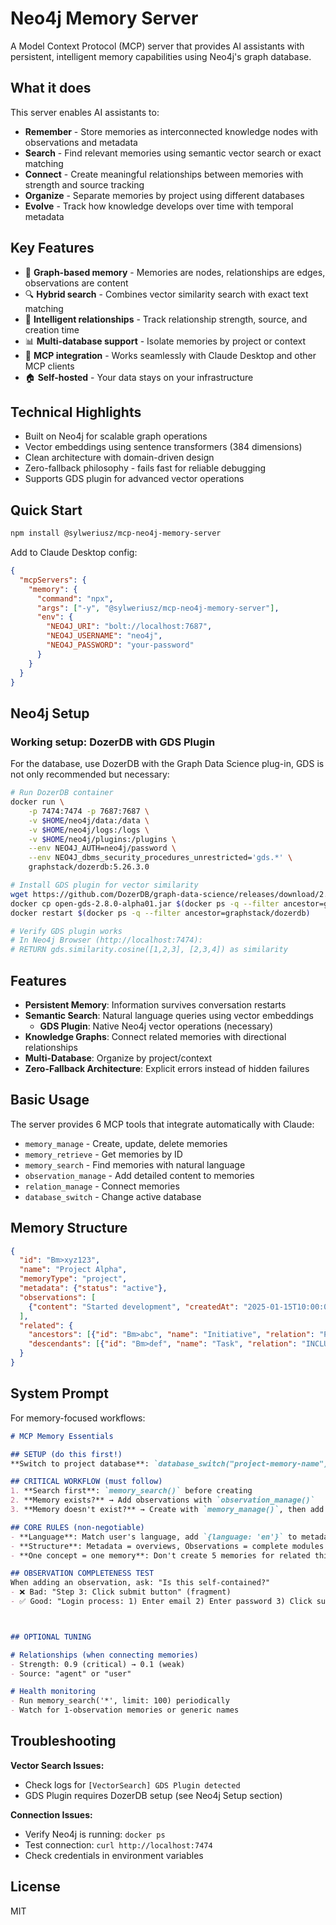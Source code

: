 # Neo4j Memory Server

A Model Context Protocol (MCP) server that provides AI assistants with persistent, intelligent memory capabilities using Neo4j's graph database.

## What it does

This server enables AI assistants to:
- **Remember** - Store memories as interconnected knowledge nodes with observations and metadata
- **Search** - Find relevant memories using semantic vector search or exact matching
- **Connect** - Create meaningful relationships between memories with strength and source tracking
- **Organize** - Separate memories by project using different databases
- **Evolve** - Track how knowledge develops over time with temporal metadata

## Key Features

- 🧠 **Graph-based memory** - Memories are nodes, relationships are edges, observations are content
- 🔍 **Hybrid search** - Combines vector similarity search with exact text matching
- 🔗 **Intelligent relationships** - Track relationship strength, source, and creation time
- 📊 **Multi-database support** - Isolate memories by project or context
- 🚀 **MCP integration** - Works seamlessly with Claude Desktop and other MCP clients
- 🏠 **Self-hosted** - Your data stays on your infrastructure

## Technical Highlights

- Built on Neo4j for scalable graph operations
- Vector embeddings using sentence transformers (384 dimensions)
- Clean architecture with domain-driven design
- Zero-fallback philosophy - fails fast for reliable debugging
- Supports GDS plugin for advanced vector operations

## Quick Start

```bash
npm install @sylweriusz/mcp-neo4j-memory-server
```

Add to Claude Desktop config:

```json
{
  "mcpServers": {
    "memory": {
      "command": "npx",
      "args": ["-y", "@sylweriusz/mcp-neo4j-memory-server"],
      "env": {
        "NEO4J_URI": "bolt://localhost:7687",
        "NEO4J_USERNAME": "neo4j", 
        "NEO4J_PASSWORD": "your-password"
      }
    }
  }
}
```

## Neo4j Setup

### Working setup: DozerDB with GDS Plugin

For the database, use DozerDB with the Graph Data Science plug-in, GDS is not only recommended but necessary:

```bash
# Run DozerDB container
docker run \
    -p 7474:7474 -p 7687:7687 \
    -v $HOME/neo4j/data:/data \
    -v $HOME/neo4j/logs:/logs \
    -v $HOME/neo4j/plugins:/plugins \
    --env NEO4J_AUTH=neo4j/password \
    --env NEO4J_dbms_security_procedures_unrestricted='gds.*' \
    graphstack/dozerdb:5.26.3.0

# Install GDS plugin for vector similarity
wget https://github.com/DozerDB/graph-data-science/releases/download/2.8.0-alpha01/open-gds-2.8.0-alpha01.jar
docker cp open-gds-2.8.0-alpha01.jar $(docker ps -q --filter ancestor=graphstack/dozerdb):/plugins/
docker restart $(docker ps -q --filter ancestor=graphstack/dozerdb)

# Verify GDS plugin works
# In Neo4j Browser (http://localhost:7474):
# RETURN gds.similarity.cosine([1,2,3], [2,3,4]) as similarity
```

## Features

- **Persistent Memory**: Information survives conversation restarts
- **Semantic Search**: Natural language queries using vector embeddings
  - **GDS Plugin**: Native Neo4j vector operations (necessary)
- **Knowledge Graphs**: Connect related memories with directional relationships
- **Multi-Database**: Organize by project/context
- **Zero-Fallback Architecture**: Explicit errors instead of hidden failures

## Basic Usage

The server provides 6 MCP tools that integrate automatically with Claude:

- `memory_manage` - Create, update, delete memories
- `memory_retrieve` - Get memories by ID
- `memory_search` - Find memories with natural language
- `observation_manage` - Add detailed content to memories
- `relation_manage` - Connect memories
- `database_switch` - Change active database

## Memory Structure

```json
{
  "id": "Bm>xyz123",
  "name": "Project Alpha", 
  "memoryType": "project",
  "metadata": {"status": "active"},
  "observations": [
    {"content": "Started development", "createdAt": "2025-01-15T10:00:00Z"}
  ],
  "related": {
    "ancestors": [{"id": "Bm>abc", "name": "Initiative", "relation": "PART_OF"}],
    "descendants": [{"id": "Bm>def", "name": "Task", "relation": "INCLUDES"}]
  }
}
```
## System Prompt

For memory-focused workflows:

```markdown
# MCP Memory Essentials

## SETUP (do this first!)
**Switch to project database**: `database_switch("project-memory-name")`

## CRITICAL WORKFLOW (must follow)
1. **Search first**: `memory_search()` before creating
2. **Memory exists?** → Add observations with `observation_manage()`
3. **Memory doesn't exist?** → Create with `memory_manage()`, then add observations with `observation_manage()`

## CORE RULES (non-negotiable)
- **Language**: Match user's language, add `{language: 'en'}` to metadata
- **Structure**: Metadata = overviews, Observations = complete modules
- **One concept = one memory**: Don't create 5 memories for related things

## OBSERVATION COMPLETENESS TEST
When adding an observation, ask: "Is this self-contained?"
- ❌ Bad: "Step 3: Click submit button" (fragment)
- ✅ Good: "Login process: 1) Enter email 2) Enter password 3) Click submit 4) Handle 2FA if enabled" (complete module)



## OPTIONAL TUNING

# Relationships (when connecting memories)
- Strength: 0.9 (critical) → 0.1 (weak)  
- Source: "agent" or "user"

# Health monitoring
- Run memory_search('*', limit: 100) periodically
- Watch for 1-observation memories or generic names
```

## Troubleshooting

**Vector Search Issues:**
- Check logs for `[VectorSearch] GDS Plugin detected`
- GDS Plugin requires DozerDB setup (see Neo4j Setup section)

**Connection Issues:**
- Verify Neo4j is running: `docker ps`
- Test connection: `curl http://localhost:7474`
- Check credentials in environment variables

## License

MIT
